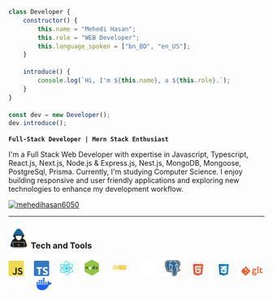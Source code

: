 ``` javascript
class Developer {
    constructor() {
        this.name = "Mehedi Hasan";
        this.role = "WEB Developer";
        this.language_spoken = ["bn_BD", "en_US"];
    }

    introduce() {
        console.log(`Hi, I'm ${this.name}, a ${this.role}.`);
    }
}

const dev = new Developer();
dev.introduce();

```

 **`Full-Stack Developer | Mern Stack Enthusiast`**

I'm a Full Stack Web Developer with expertise in Javascript, Typescript, React.js, Next.js, Node.js & Express.js, Nest.js, MongoDB, Mongoose, PostgreSql, Prisma. Currently, I'm studying Computer Science. I enjoy building responsive and user friendly applications and exploring new technologies to enhance my development workflow.


<p align="left">
    <a href="https://twitter.com/mehedihasan6050" target="blank"><img src="https://img.shields.io/twitter/follow/mehedihasan6050?logo=twitter&style=for-the-badge" alt="mehedihasan6050" /></a>  
   </p>

---

###  <img src="https://github.com/mehedihasan6050/mehedihasan6050/blob/main/img/tech.gif" width="40" height="40" /> Tech and Tools

<div align="left">
 <img src="https://github.com/mehedihasan6050/mehedihasan6050/blob/main/img/javascript.png" width="30"> &nbsp; &nbsp; 
 <img src="https://github.com/mehedihasan6050/mehedihasan6050/blob/main/img/typescript.png" width="30"> &nbsp; &nbsp;
 <img src="https://github.com/mehedihasan6050/mehedihasan6050/blob/main/img/react.gif" width="30"> &nbsp; &nbsp; 
 <img src="https://github.com/mehedihasan6050/mehedihasan6050/blob/main/img/node.gif" width="30"> &nbsp; &nbsp; 
 <img src="https://github.com/mehedihasan6050/mehedihasan6050/blob/main/img/express.gif" width="40"> &nbsp; &nbsp; 
<!--  <img src="https://github.com/mehedihasan6050/mehedihasan6050/blob/main/img/nest.svg" width="30"/> &nbsp; &nbsp;  -->
 <img src="https://github.com/mehedihasan6050/mehedihasan6050/blob/main/img/mongodb.gif" width="30"> &nbsp; &nbsp; 
 <img src="https://github.com/mehedihasan6050/mehedihasan6050/blob/main/img/postgresql.png" width="30"> &nbsp; &nbsp; 
 <img src="https://github.com/mehedihasan6050/mehedihasan6050/blob/main/img/html.gif" width="30"> &nbsp; &nbsp; 
 <img src="https://github.com/mehedihasan6050/mehedihasan6050/blob/main/img/css.gif" width="30"> &nbsp; &nbsp; 
 <img src="https://github.com/mehedihasan6050/mehedihasan6050/blob/main/img/git.gif" width="45"> &nbsp; &nbsp; 
 <img src="https://github.com/mehedihasan6050/mehedihasan6050/blob/main/img/Prisma.svg" width="20"> &nbsp; &nbsp; 
 <img src="https://github.com/mehedihasan6050/mehedihasan6050/blob/main/img/docker.svg" width="30">
</div>


#
